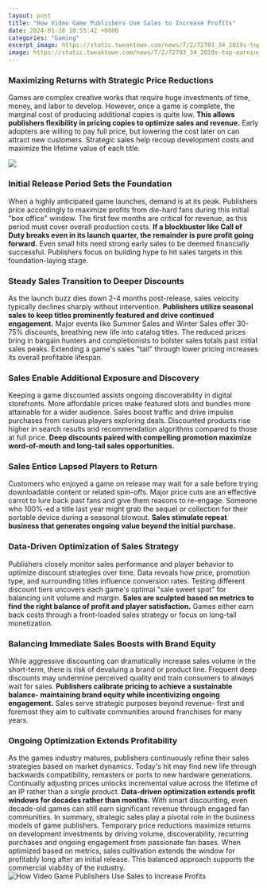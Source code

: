 ```yaml
---
layout: post
title: "How Video Game Publishers Use Sales to Increase Profits"
date: 2024-01-28 10:55:42 +0000
categories: "Gaming"
excerpt_image: https://static.tweaktown.com/news/7/2/72703_34_2019s-top-earning-video-game-companies-sony-conquers-the-charts_full.png
image: https://static.tweaktown.com/news/7/2/72703_34_2019s-top-earning-video-game-companies-sony-conquers-the-charts_full.png
---
```


### Maximizing Returns with Strategic Price Reductions
Games are complex creative works that require huge investments of time, money, and labor to develop. However, once a game is complete, the marginal cost of producing additional copies is quite low. **This allows publishers flexibility in pricing copies to optimize sales and revenue.** Early adopters are willing to pay full price, but lowering the cost later on can attract new customers. Strategic sales help recoup development costs and maximize the lifetime value of each title. 

![](https://static0.gamerantimages.com/wordpress/wp-content/uploads/2019/11/Most-Successful-Game-Publishers-of-the-Decade-by-Revenue-Feature-Images.jpg)
### Initial Release Period Sets the Foundation 
When a highly anticipated game launches, demand is at its peak. Publishers price accordingly to maximize profits from die-hard fans during this initial "box office" window. The first few months are critical for revenue, as this period must cover overall production costs. **If a blockbuster like Call of Duty breaks even in its launch quarter, the remainder is pure profit going forward.** Even small hits need strong early sales to be deemed financially successful. Publishers focus on building hype to hit sales targets in this foundation-laying stage.
### Steady Sales Transition to Deeper Discounts
As the launch buzz dies down 2-4 months post-release, sales velocity typically declines sharply without intervention. **Publishers utilize seasonal sales to keep titles prominently featured and drive continued engagement.** Major events like Summer Sales and Winter Sales offer 30-75% discounts, breathing new life into catalog titles. The reduced prices bring in bargain hunters and completionists to bolster sales totals past initial sales peaks. Extending a game's sales "tail" through lower pricing increases its overall profitable lifespan. 
### Sales Enable Additional Exposure and Discovery
Keeping a game discounted assists ongoing discoverability in digital storefronts. More affordable prices make featured slots and bundles more attainable for a wider audience. Sales boost traffic and drive impulse purchases from curious players exploring deals. Discounted products rise higher in search results and recommendation algorithms compared to those at full price. **Deep discounts paired with compelling promotion maximize word-of-mouth and long-tail sales opportunities.**
### Sales Entice Lapsed Players to Return
Customers who enjoyed a game on release may wait for a sale before trying downloadable content or related spin-offs. Major price cuts are an effective carrot to lure back past fans and give them reasons to re-engage. Someone who 100%-ed a title last year might grab the sequel or collection for their portable device during a seasonal blowout. **Sales stimulate repeat business that generates ongoing value beyond the initial purchase.** 
### Data-Driven Optimization of Sales Strategy
Publishers closely monitor sales performance and player behavior to optimize discount strategies over time. Data reveals how price, promotion type, and surrounding titles influence conversion rates. Testing different discount tiers uncovers each game's optimal "sale sweet spot" for balancing unit volume and margin. **Sales are sculpted based on metrics to find the right balance of profit and player satisfaction.** Games either earn back costs through a front-loaded sales strategy or focus on long-tail monetization.
### Balancing Immediate Sales Boosts with Brand Equity
While aggressive discounting can dramatically increase sales volume in the short-term, there is risk of devaluing a brand or product line. Frequent deep discounts may undermine perceived quality and train consumers to always wait for sales. **Publishers calibrate pricing to achieve a sustainable balance- maintaining brand equity while incentivizing ongoing engagement.** Sales serve strategic purposes beyond revenue- first and foremost they aim to cultivate communities around franchises for many years. 
### Ongoing Optimization Extends Profitability
As the games industry matures, publishers continuously refine their sales strategies based on market dynamics. Today's hit may find new life through backwards compatibility, remasters or ports to new hardware generations. Continually adjusting prices unlocks incremental value across the lifetime of an IP rather than a single product. **Data-driven optimization extends profit windows for decades rather than months.** With smart discounting, even decade-old games can still earn significant revenue through engaged fan communities.
In summary, strategic sales play a pivotal role in the business models of game publishers. Temporary price reductions maximize returns on development investments by driving volume, discoverability, recurring purchases and ongoing engagement from passionate fan bases. When optimized based on metrics, sales cultivation extends the window for profitably long after an initial release. This balanced approach supports the commercial viability of the industry.
![How Video Game Publishers Use Sales to Increase Profits](https://static.tweaktown.com/news/7/2/72703_34_2019s-top-earning-video-game-companies-sony-conquers-the-charts_full.png)
